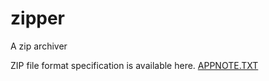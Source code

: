 # zipper
A zip archiver

ZIP file format specification is available here. [APPNOTE.TXT](https://pkware.cachefly.net/webdocs/casestudies/APPNOTE.TXT)
